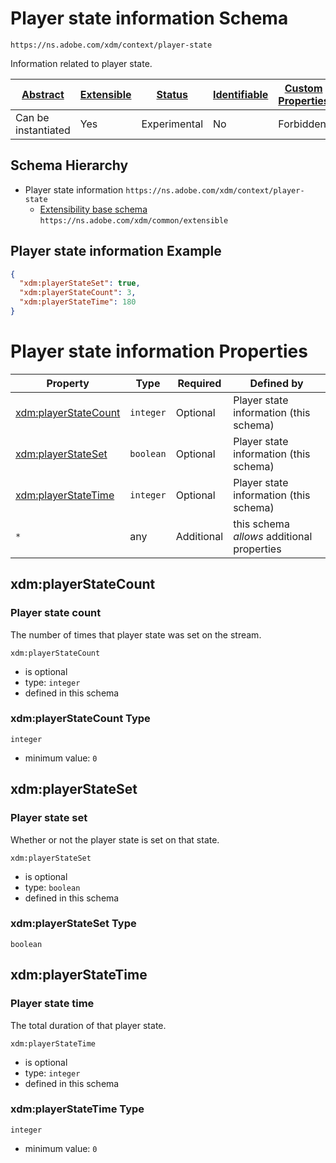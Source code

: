 
# Player state information Schema

```
https://ns.adobe.com/xdm/context/player-state
```

Information related to player state.

| [Abstract](../../abstract.md) | [Extensible](../../extensions.md) | [Status](../../status.md) | [Identifiable](../../id.md) | [Custom Properties](../../extensions.md) | [Additional Properties](../../extensions.md) | Defined In |
|-------------------------------|-----------------------------------|---------------------------|-----------------------------|------------------------------------------|----------------------------------------------|------------|
| Can be instantiated | Yes | Experimental | No | Forbidden | Permitted | [context/player-state.schema.json](context/player-state.schema.json) |
## Schema Hierarchy

* Player state information `https://ns.adobe.com/xdm/context/player-state`
  * [Extensibility base schema](../common/extensible.schema.md) `https://ns.adobe.com/xdm/common/extensible`


## Player state information Example
```json
{
  "xdm:playerStateSet": true,
  "xdm:playerStateCount": 3,
  "xdm:playerStateTime": 180
}
```

# Player state information Properties

| Property | Type | Required | Defined by |
|----------|------|----------|------------|
| [xdm:playerStateCount](#xdmplayerstatecount) | `integer` | Optional | Player state information (this schema) |
| [xdm:playerStateSet](#xdmplayerstateset) | `boolean` | Optional | Player state information (this schema) |
| [xdm:playerStateTime](#xdmplayerstatetime) | `integer` | Optional | Player state information (this schema) |
| `*` | any | Additional | this schema *allows* additional properties |

## xdm:playerStateCount
### Player state count

The number of times that player state was set on the stream.

`xdm:playerStateCount`
* is optional
* type: `integer`
* defined in this schema

### xdm:playerStateCount Type


`integer`
* minimum value: `0`






## xdm:playerStateSet
### Player state set

Whether or not the player state is set on that state.

`xdm:playerStateSet`
* is optional
* type: `boolean`
* defined in this schema

### xdm:playerStateSet Type


`boolean`





## xdm:playerStateTime
### Player state time

The total duration of that player state.

`xdm:playerStateTime`
* is optional
* type: `integer`
* defined in this schema

### xdm:playerStateTime Type


`integer`
* minimum value: `0`





